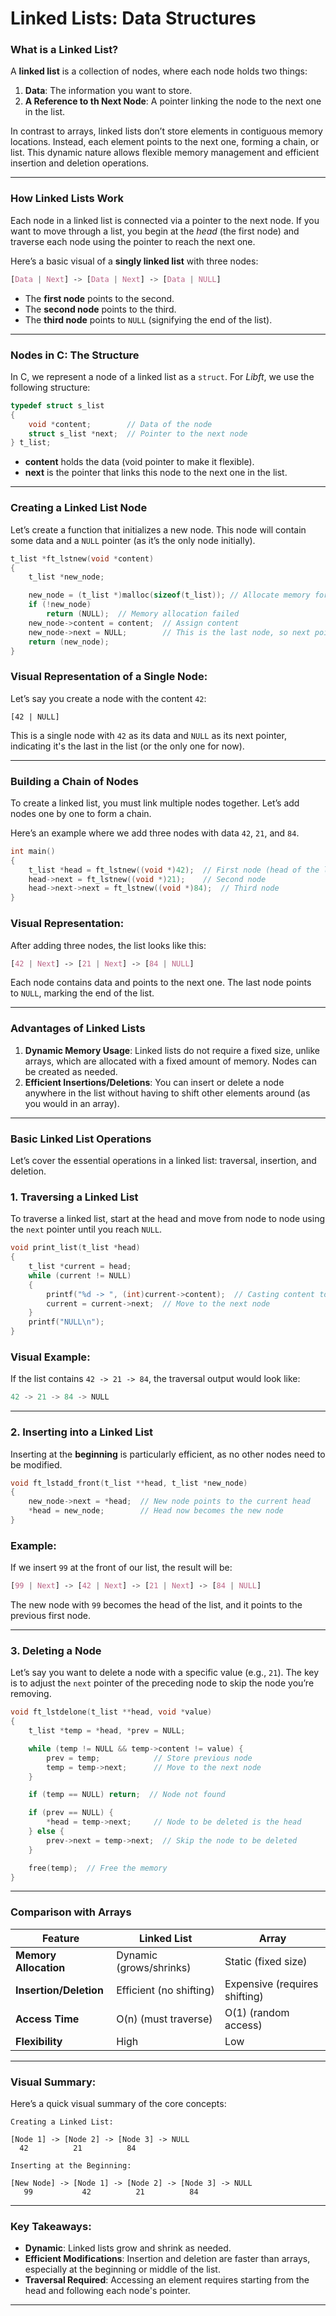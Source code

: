 # **Linked Lists: Data Structures**

### **What is a Linked List?**

A **linked list** is a collection of nodes, where each node holds two things:

1. **Data**: The information you want to store.
2. **A Reference to th Next Node**: A pointer linking the node to the next one in the list.

In contrast to arrays, linked lists don’t store elements in contiguous memory locations. Instead, each element points to the next one, forming a chain, or list. This dynamic nature allows flexible memory management and efficient insertion and deletion operations.

---

### **How Linked Lists Work**

Each node in a linked list is connected via a pointer to the next node. If you want to move through a list, you begin at the *head* (the first node) and traverse each node using the pointer to reach the next one.

Here’s a basic visual of a **singly linked list** with three nodes:

```css
[Data | Next] -> [Data | Next] -> [Data | NULL]

```

- The **first node** points to the second.
- The **second node** points to the third.
- The **third node** points to `NULL` (signifying the end of the list).

---

### **Nodes in C: The Structure**

In C, we represent a node of a linked list as a `struct`. For *Libft*, we use the following structure:

```c
typedef struct s_list
{
    void *content;        // Data of the node
    struct s_list *next;  // Pointer to the next node
} t_list;

```

- **content** holds the data (void pointer to make it flexible).
- **next** is the pointer that links this node to the next one in the list.

---

### **Creating a Linked List Node**

Let’s create a function that initializes a new node. This node will contain some data and a `NULL` pointer (as it’s the only node initially).

```c
t_list *ft_lstnew(void *content)
{
    t_list *new_node;

    new_node = (t_list *)malloc(sizeof(t_list)); // Allocate memory for new node
    if (!new_node)
        return (NULL);  // Memory allocation failed
    new_node->content = content;  // Assign content
    new_node->next = NULL;        // This is the last node, so next points to NULL
    return (new_node);
}

```

### **Visual Representation of a Single Node**:

Let’s say you create a node with the content `42`:

```arduino
[42 | NULL]

```

This is a single node with `42` as its data and `NULL` as its next pointer, indicating it's the last in the list (or the only one for now).

---

### **Building a Chain of Nodes**

To create a linked list, you must link multiple nodes together. Let’s add nodes one by one to form a chain.

Here’s an example where we add three nodes with data `42`, `21`, and `84`.

```c
int main()
{
    t_list *head = ft_lstnew((void *)42);  // First node (head of the list)
    head->next = ft_lstnew((void *)21);    // Second node
    head->next->next = ft_lstnew((void *)84);  // Third node
}

```

### **Visual Representation**:

After adding three nodes, the list looks like this:

```css
[42 | Next] -> [21 | Next] -> [84 | NULL]

```

Each node contains data and points to the next one. The last node points to `NULL`, marking the end of the list.

---

### **Advantages of Linked Lists**

1. **Dynamic Memory Usage**: Linked lists do not require a fixed size, unlike arrays, which are allocated with a fixed amount of memory. Nodes can be created as needed.
2. **Efficient Insertions/Deletions**: You can insert or delete a node anywhere in the list without having to shift other elements around (as you would in an array).

---

### **Basic Linked List Operations**

Let’s cover the essential operations in a linked list: traversal, insertion, and deletion.

### **1. Traversing a Linked List**

To traverse a linked list, start at the head and move from node to node using the `next` pointer until you reach `NULL`.

```c
void print_list(t_list *head)
{
    t_list *current = head;
    while (current != NULL)
    {
        printf("%d -> ", (int)current->content);  // Casting content to int for simplicity
        current = current->next;  // Move to the next node
    }
    printf("NULL\n");
}

```

### **Visual Example**:

If the list contains `42 -> 21 -> 84`, the traversal output would look like:

```rust
42 -> 21 -> 84 -> NULL

```

---

### **2. Inserting into a Linked List**

Inserting at the **beginning** is particularly efficient, as no other nodes need to be modified.

```c
void ft_lstadd_front(t_list **head, t_list *new_node)
{
    new_node->next = *head;  // New node points to the current head
    *head = new_node;        // Head now becomes the new node
}

```

### **Example**:

If we insert `99` at the front of our list, the result will be:

```css
[99 | Next] -> [42 | Next] -> [21 | Next] -> [84 | NULL]

```

The new node with `99` becomes the head of the list, and it points to the previous first node.

---

### **3. Deleting a Node**

Let’s say you want to delete a node with a specific value (e.g., `21`). The key is to adjust the `next` pointer of the preceding node to skip the node you’re removing.

```c
void ft_lstdelone(t_list **head, void *value)
{
    t_list *temp = *head, *prev = NULL;

    while (temp != NULL && temp->content != value) {
        prev = temp;            // Store previous node
        temp = temp->next;      // Move to the next node
    }

    if (temp == NULL) return;  // Node not found

    if (prev == NULL) {
        *head = temp->next;     // Node to be deleted is the head
    } else {
        prev->next = temp->next;  // Skip the node to be deleted
    }

    free(temp);  // Free the memory
}

```

---

### **Comparison with Arrays**

| Feature | Linked List | Array |
| --- | --- | --- |
| **Memory Allocation** | Dynamic (grows/shrinks) | Static (fixed size) |
| **Insertion/Deletion** | Efficient (no shifting) | Expensive (requires shifting) |
| **Access Time** | O(n) (must traverse) | O(1) (random access) |
| **Flexibility** | High | Low |

---

### **Visual Summary**:

Here’s a quick visual summary of the core concepts:

```less
Creating a Linked List:

[Node 1] -> [Node 2] -> [Node 3] -> NULL
  42          21          84

Inserting at the Beginning:

[New Node] -> [Node 1] -> [Node 2] -> [Node 3] -> NULL
   99           42          21          84

```

---

### **Key Takeaways**:

- **Dynamic**: Linked lists grow and shrink as needed.
- **Efficient Modifications**: Insertion and deletion are faster than arrays, especially at the beginning or middle of the list.
- **Traversal Required**: Accessing an element requires starting from the head and following each node's pointer.

---
